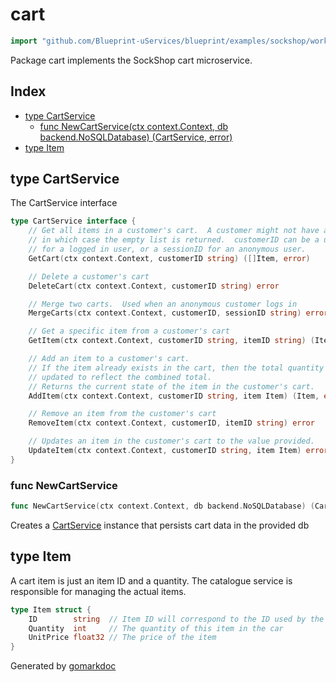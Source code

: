 <!-- Code generated by gomarkdoc. DO NOT EDIT -->

# cart

```go
import "github.com/Blueprint-uServices/blueprint/examples/sockshop/workflow/cart"
```

Package cart implements the SockShop cart microservice.

## Index

- [type CartService](<#CartService>)
  - [func NewCartService\(ctx context.Context, db backend.NoSQLDatabase\) \(CartService, error\)](<#NewCartService>)
- [type Item](<#Item>)


<a name="CartService"></a>
## type CartService

The CartService interface

```go
type CartService interface {
    // Get all items in a customer's cart.  A customer might not have a cart,
    // in which case the empty list is returned.  customerID can be a userID
    // for a logged in user, or a sessionID for an anonymous user.
    GetCart(ctx context.Context, customerID string) ([]Item, error)

    // Delete a customer's cart
    DeleteCart(ctx context.Context, customerID string) error

    // Merge two carts.  Used when an anonymous customer logs in
    MergeCarts(ctx context.Context, customerID, sessionID string) error

    // Get a specific item from a customer's cart
    GetItem(ctx context.Context, customerID string, itemID string) (Item, error)

    // Add an item to a customer's cart.
    // If the item already exists in the cart, then the total quantity is
    // updated to reflect the combined total.
    // Returns the current state of the item in the customer's cart.
    AddItem(ctx context.Context, customerID string, item Item) (Item, error)

    // Remove an item from the customer's cart
    RemoveItem(ctx context.Context, customerID, itemID string) error

    // Updates an item in the customer's cart to the value provided.
    UpdateItem(ctx context.Context, customerID string, item Item) error
}
```

<a name="NewCartService"></a>
### func NewCartService

```go
func NewCartService(ctx context.Context, db backend.NoSQLDatabase) (CartService, error)
```

Creates a [CartService](<#CartService>) instance that persists cart data in the provided db

<a name="Item"></a>
## type Item

A cart item is just an item ID and a quantity. The catalogue service is responsible for managing the actual items.

```go
type Item struct {
    ID        string  // Item ID will correspond to the ID used by the catalogue service
    Quantity  int     // The quantity of this item in the car
    UnitPrice float32 // The price of the item
}
```

Generated by [gomarkdoc](<https://github.com/princjef/gomarkdoc>)
